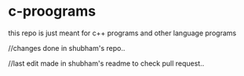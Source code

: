 # c-proograms
this repo is just meant for c++ programs and other language programs

//changes done in shubham's repo..

//last edit made in shubham's readme to check pull request..
